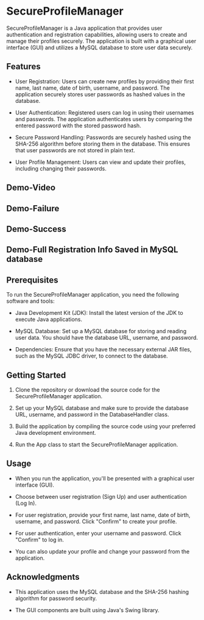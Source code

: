 # SecureProfileManager
SecureProfileManager is a Java application that provides user authentication and registration capabilities, allowing users to create and manage their profiles securely. The application is built with a graphical user interface (GUI) and utilizes a MySQL database to store user data securely.

## Features

- User Registration: Users can create new profiles by providing their first name, last name, date of birth, username, and password. The application securely stores user passwords as hashed values in the database.

- User Authentication: Registered users can log in using their usernames and passwords. The application authenticates users by comparing the entered password with the stored password hash.

- Secure Password Handling: Passwords are securely hashed using the SHA-256 algorithm before storing them in the database. This ensures that user passwords are not stored in plain text.

- User Profile Management: Users can view and update their profiles, including changing their passwords.

## Demo-Video



## Demo-Failure


## Demo-Success

## Demo-Full Registration Info Saved in MySQL database

## Prerequisites

To run the SecureProfileManager application, you need the following software and tools:

- Java Development Kit (JDK): Install the latest version of the JDK to execute Java applications.

- MySQL Database: Set up a MySQL database for storing and reading user data. You should have the database URL, username, and password.

- Dependencies: Ensure that you have the necessary external JAR files, such as the MySQL JDBC driver, to connect to the database.

## Getting Started

1. Clone the repository or download the source code for the SecureProfileManager application.

2. Set up your MySQL database and make sure to provide the database URL, username, and password in the DatabaseHandler class.

3. Build the application by compiling the source code using your preferred Java development environment.

4. Run the App class to start the SecureProfileManager application.

## Usage

- When you run the application, you'll be presented with a graphical user interface (GUI).

- Choose between user registration (Sign Up) and user authentication (Log In).

- For user registration, provide your first name, last name, date of birth, username, and password. Click "Confirm" to create your profile.

- For user authentication, enter your username and password. Click "Confirm" to log in.

- You can also update your profile and change your password from the application.

## Acknowledgments

- This application uses the MySQL database and the SHA-256 hashing algorithm for password security.

- The GUI components are built using Java's Swing library.
